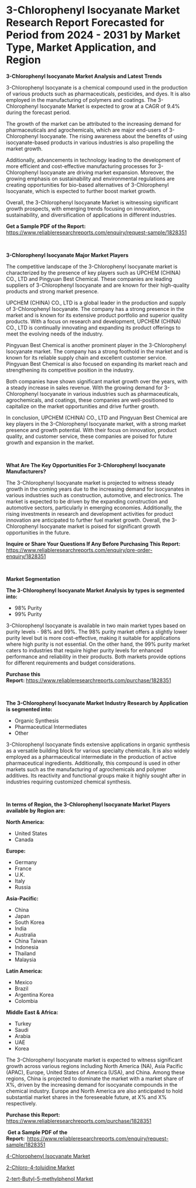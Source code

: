<p><h1>3-Chlorophenyl Isocyanate Market Research Report Forecasted for Period from 2024 -  2031 by Market Type, Market Application, and Region</h1></p><p><strong>3-Chlorophenyl Isocyanate Market Analysis and Latest Trends</strong></p>
<p><p>3-Chlorophenyl Isocyanate is a chemical compound used in the production of various products such as pharmaceuticals, pesticides, and dyes. It is also employed in the manufacturing of polymers and coatings. The 3-Chlorophenyl Isocyanate Market is expected to grow at a CAGR of 9.4% during the forecast period. </p><p>The growth of the market can be attributed to the increasing demand for pharmaceuticals and agrochemicals, which are major end-users of 3-Chlorophenyl Isocyanate. The rising awareness about the benefits of using isocyanate-based products in various industries is also propelling the market growth. </p><p>Additionally, advancements in technology leading to the development of more efficient and cost-effective manufacturing processes for 3-Chlorophenyl Isocyanate are driving market expansion. Moreover, the growing emphasis on sustainability and environmental regulations are creating opportunities for bio-based alternatives of 3-Chlorophenyl Isocyanate, which is expected to further boost market growth.</p><p>Overall, the 3-Chlorophenyl Isocyanate Market is witnessing significant growth prospects, with emerging trends focusing on innovation, sustainability, and diversification of applications in different industries.</p></p>
<p><strong>Get a Sample PDF of the Report:&nbsp;</strong> <a href="https://www.reliableresearchreports.com/enquiry/request-sample/1828351">https://www.reliableresearchreports.com/enquiry/request-sample/1828351</a></p>
<p>&nbsp;</p>
<p><strong>3-Chlorophenyl Isocyanate Major Market Players</strong></p>
<p><p>The competitive landscape of the 3-Chlorophenyl Isocyanate market is characterized by the presence of key players such as UPCHEM (CHINA) CO., LTD and Pingyuan Best Chemical. These companies are leading suppliers of 3-Chlorophenyl Isocyanate and are known for their high-quality products and strong market presence.</p><p>UPCHEM (CHINA) CO., LTD is a global leader in the production and supply of 3-Chlorophenyl Isocyanate. The company has a strong presence in the market and is known for its extensive product portfolio and superior quality products. With a focus on research and development, UPCHEM (CHINA) CO., LTD is continually innovating and expanding its product offerings to meet the evolving needs of the industry.</p><p>Pingyuan Best Chemical is another prominent player in the 3-Chlorophenyl Isocyanate market. The company has a strong foothold in the market and is known for its reliable supply chain and excellent customer service. Pingyuan Best Chemical is also focused on expanding its market reach and strengthening its competitive position in the industry.</p><p>Both companies have shown significant market growth over the years, with a steady increase in sales revenue. With the growing demand for 3-Chlorophenyl Isocyanate in various industries such as pharmaceuticals, agrochemicals, and coatings, these companies are well-positioned to capitalize on the market opportunities and drive further growth.</p><p>In conclusion, UPCHEM (CHINA) CO., LTD and Pingyuan Best Chemical are key players in the 3-Chlorophenyl Isocyanate market, with a strong market presence and growth potential. With their focus on innovation, product quality, and customer service, these companies are poised for future growth and expansion in the market.</p></p>
<p>&nbsp;</p>
<p><strong>What Are The Key Opportunities For 3-Chlorophenyl Isocyanate Manufacturers?</strong></p>
<p><p>The 3-Chlorophenyl Isocyanate market is projected to witness steady growth in the coming years due to the increasing demand for isocyanates in various industries such as construction, automotive, and electronics. The market is expected to be driven by the expanding construction and automotive sectors, particularly in emerging economies. Additionally, the rising investments in research and development activities for product innovation are anticipated to further fuel market growth. Overall, the 3-Chlorophenyl Isocyanate market is poised for significant growth opportunities in the future.</p></p>
<p><strong>Inquire or Share Your Questions If Any Before Purchasing This Report:</strong> <a href="https://www.reliableresearchreports.com/enquiry/pre-order-enquiry/1828351">https://www.reliableresearchreports.com/enquiry/pre-order-enquiry/1828351</a></p>
<p>&nbsp;</p>
<p><strong>Market Segmentation</strong></p>
<p><strong>The 3-Chlorophenyl Isocyanate Market Analysis by types is segmented into:</strong></p>
<p><ul><li>98% Purity</li><li>99% Purity</li></ul></p>
<p><p>3-Chlorophenyl Isocyanate is available in two main market types based on purity levels - 98% and 99%. The 98% purity market offers a slightly lower purity level but is more cost-effective, making it suitable for applications where high purity is not essential. On the other hand, the 99% purity market caters to industries that require higher purity levels for enhanced performance and reliability in their products. Both markets provide options for different requirements and budget considerations.</p></p>
<p><strong>Purchase this Report:&nbsp;</strong><a href="https://www.reliableresearchreports.com/purchase/1828351">https://www.reliableresearchreports.com/purchase/1828351</a></p>
<p>&nbsp;</p>
<p><strong>The 3-Chlorophenyl Isocyanate Market Industry Research by Application is segmented into:</strong></p>
<p><ul><li>Organic Synthesis</li><li>Pharmaceutical Intermediates</li><li>Other</li></ul></p>
<p><p>3-Chlorophenyl Isocyanate finds extensive applications in organic synthesis as a versatile building block for various specialty chemicals. It is also widely employed as a pharmaceutical intermediate in the production of active pharmaceutical ingredients. Additionally, this compound is used in other markets such as the manufacturing of agrochemicals and polymer additives. Its reactivity and functional groups make it highly sought after in industries requiring customized chemical synthesis.</p></p>
<p>&nbsp;</p>
<p><strong>In terms of Region, the 3-Chlorophenyl Isocyanate Market Players available by Region are:</strong></p>
<p>
    <p> <strong> North America: </strong>
        <ul>
            <li>United States</li>
            <li>Canada</li>
        </ul>
        </p> 
    <p> <strong> Europe: </strong>
        <ul>
            <li>Germany</li>
            <li>France</li>
            <li>U.K.</li>
            <li>Italy</li>
            <li>Russia</li>
        </ul>
        </p> 
    <p> <strong> Asia-Pacific: </strong>
        <ul>
            <li>China</li>
            <li>Japan</li>
            <li>South Korea</li>
            <li>India</li>
            <li>Australia</li>
            <li>China Taiwan</li>
            <li>Indonesia</li>
            <li>Thailand</li>
            <li>Malaysia</li>
        </ul>
        </p> 
    <p> <strong> Latin America: </strong>
        <ul>
            <li>Mexico</li>
            <li>Brazil</li>
            <li>Argentina Korea</li>
            <li>Colombia</li>
        </ul>
        </p> 
    <p> <strong> Middle East & Africa: </strong>
        <ul>
            <li>Turkey</li>
            <li>Saudi</li>
            <li>Arabia</li>
            <li>UAE</li>
            <li>Korea</li>
        </ul>
    </p>
    </p>
<p><p>The 3-Chlorophenyl Isocyanate market is expected to witness significant growth across various regions including North America (NA), Asia Pacific (APAC), Europe, United States of America (USA), and China. Among these regions, China is projected to dominate the market with a market share of X%, driven by the increasing demand for isocyanate compounds in the chemical industry. Europe and North America are also anticipated to hold substantial market shares in the foreseeable future, at X% and X% respectively.</p></p>
<p><strong>Purchase this Report: </strong><a href="https://www.reliableresearchreports.com/purchase/1828351">https://www.reliableresearchreports.com/purchase/1828351</a></p>
<p>&nbsp;<strong>Get a Sample PDF of the Report:&nbsp;&nbsp;</strong><a href="https://www.reliableresearchreports.com/enquiry/request-sample/1828351">https://www.reliableresearchreports.com/enquiry/request-sample/1828351</a></p>
<p><strong></strong></p>
<p><p><a href="https://github.com/jaidynmorantestelletmjzya/Market-Research-Report-List-1/blob/main/4-chlorophenyl-isocyanate-market.md">4-Chlorophenyl Isocyanate Market</a></p><p><a href="https://github.com/juniordelafrance/Market-Research-Report-List-2/blob/main/2-chloro-4-toluidine-market.md">2-Chloro-4-toluidine Market</a></p><p><a href="https://github.com/ruddyyedelwadw/Market-Research-Report-List-1/blob/main/2-tert-butyl-5-methylphenol-market.md">2-tert-Butyl-5-methylphenol Market</a></p></p>